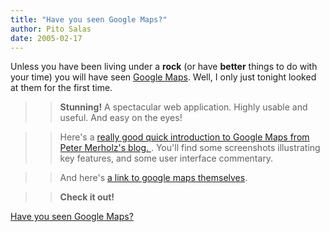 ```yaml
---
title: "Have you seen Google Maps?"
author: Pito Salas
date: 2005-02-17
---
```


Unless you have been living under a **rock** (or have **better** things to do
with your time) you will have seen [Google Maps](<http://maps.google.com>).
Well, I only just tonight looked at them for the first time.

>>

>> **Stunning!** A spectacular web application. Highly usable and useful. And
easy on the eyes!

>>

>> Here's a [really good quick introduction to Google Maps from Peter
Merholz's blog. ](<http://www.peterme.com/archives/000454.html>). You'll find
some screenshots illustrating key features, and some user interface
commentary.

>>

>> And here's [a link to google maps themselves](<http://maps.google.com>).

>>

>> **Check it out!**


[Have you seen Google Maps?](None)
